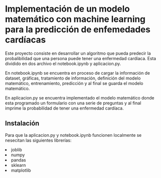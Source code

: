 # Implementación de un modelo matemático con machine learning para la predicción de enfemedades cardíacas

Este proyecto consiste en desarrollar un algoritmo que pueda predecir la probalibilidad que una persona puede tener una enfermedad cardíaca. Esta dividido en dos archivo el notebook.ipynb y aplicacion.py.

En notebook.ipynb se encuentra en proceso de cargar la información de dataset, gráficas, tratamiento de información, definición del modelo matemático, entrenamiento, predicción y al final se guarda el modelo matemático.

En aplicacion.py se encuentra implementado el modelo matemático donde esta programado un formulario con una serie de preguntas y al final imprime la probabilidad de tener una enfermedad cardíaca.

## Instalación
Para que la aplicacion.py y notebook.ipynb funcionen localmente se nesecitan las siguientes librerías:
<li>joblib
<li>numpy
<li>pandas
<li>sklearn
<li>matplotlib